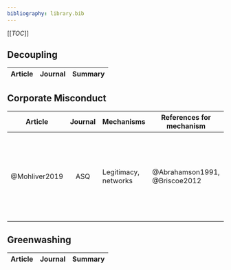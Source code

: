 ```yaml
---
bibliography: library.bib
---
```


[[_TOC_]]

## Decoupling

Article     | Journal   | Summary
---         | :-:       | ---


## Corporate Misconduct

Article         |Journal    | Mechanisms            | References for mechanism      | Summary    
------          |:-:        | ------                | ------                        | ------------------
@Mohliver2019   |ASQ        | Legitimacy, networks  | @Abrahamson1991, @Briscoe2012 | Professions help spread questionable practices--and extinguish them when illegality becomes clear!

## Greenwashing

Article     | Journal   | Summary
---         | :-:       | ---
